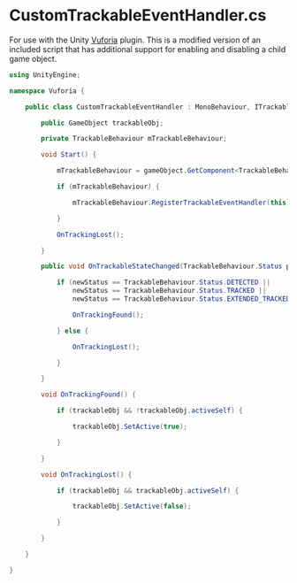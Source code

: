 # CustomTrackableEventHandler.cs

For use with the Unity [Vuforia](https://vuforia.com/) plugin. This is a modified version of an included script that has additional support for enabling and disabling a child game object.

```csharp
using UnityEngine;

namespace Vuforia {

    public class CustomTrackableEventHandler : MonoBehaviour, ITrackableEventHandler {

        public GameObject trackableObj;

        private TrackableBehaviour mTrackableBehaviour;

        void Start() {

            mTrackableBehaviour = gameObject.GetComponent<TrackableBehaviour>();

            if (mTrackableBehaviour) {

                mTrackableBehaviour.RegisterTrackableEventHandler(this);

            }

            OnTrackingLost();

        }

        public void OnTrackableStateChanged(TrackableBehaviour.Status previousStatus, TrackableBehaviour.Status newStatus) {

            if (newStatus == TrackableBehaviour.Status.DETECTED ||
                newStatus == TrackableBehaviour.Status.TRACKED ||
                newStatus == TrackableBehaviour.Status.EXTENDED_TRACKED) {

                OnTrackingFound();

            } else {

                OnTrackingLost();

            }

        }

        void OnTrackingFound() {

            if (trackableObj && !trackableObj.activeSelf) {

                trackableObj.SetActive(true);

            }

        }

        void OnTrackingLost() {

            if (trackableObj && trackableObj.activeSelf) {

                trackableObj.SetActive(false);

            }

        }

    }

}
```
